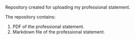 Repository created for uploading my professional statement. 

The repository contains: 
1. PDF of the professional statement.
2. Markdown file of the professional statement. 
